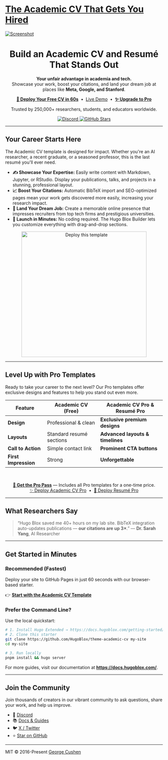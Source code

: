 # [The Academic CV That Gets You Hired](https://github.com/HugoBlox/theme-academic-cv)

[![Screenshot](.github/preview.webp)](https://hugoblox.com/templates/academic-cv/start/?utm_source=github&utm_medium=readme)

<h1 align="center">Build an Academic CV and Resumé That Stands Out</h1>

<p align="center">
  <strong>Your unfair advantage in academia and tech.</strong><br/>
  Showcase your work, boost your citations, and land your dream job at places like <strong>Meta, Google, and Stanford</strong>.
</p>

<p align="center">
  <a href="https://hugoblox.com/templates/academic-cv/start?utm_source=github&utm_medium=readme"><b>🚀 Deploy Your Free CV in 60s</b></a>
  &nbsp;•&nbsp;
  <a href="https://hugoblox.com/templates/?open=academic-cv&loading=true&utm_source=github&utm_medium=readme">Live Demo</a>
  &nbsp;•&nbsp;
  <a href="https://hugoblox.com/pro?utm_source=github&utm_medium=readme"><b>✨ Upgrade to Pro</b></a>
</p>

<p align="center">
  Trusted by 250,000+ researchers, students, and educators worldwide.
</p>

<p align="center">
  <a href="https://discord.gg/z8wNYzb">
    <img src="https://img.shields.io/discord/722225264733716590?label=Join%20Discord&style=social" alt="Discord">
  </a>
  <a href="https://github.com/HugoBlox/theme-academic-cv">
    <img src="https://img.shields.io/github/stars/HugoBlox/theme-academic-cv?label=Star%20Academic%20CV&style=social" alt="GitHub Stars">
  </a>
</p>

---

## Your Career Starts Here

The Academic CV template is designed for impact. Whether you're an AI researcher, a recent graduate, or a seasoned professor, this is the last resumé you'll ever need.

- **✍️ Showcase Your Expertise:** Easily write content with Markdown, Jupyter, or RStudio. Display your publications, talks, and projects in a stunning, professional layout.
- **📈 Boost Your Citations:** Automatic BibTeX import and SEO-optimized pages mean your work gets discovered more easily, increasing your research impact.
- **💼 Land Your Dream Job:** Create a memorable online presence that impresses recruiters from top tech firms and prestigious universities.
- **🚀 Launch in Minutes:** No coding required. The Hugo Blox Builder lets you customize everything with drag-and-drop sections.

<p align="center">
  <a href="https://hugoblox.com/templates/academic-cv/start?utm_source=github&utm_medium=readme">
    <img src="https://img.shields.io/badge/⚡️%20Get%20Your%20CV%20in%2060s-ff4655?style=for-the-badge" alt="Deploy this template" width="400">
  </a>
</p>

---

## Level Up with Pro Templates

Ready to take your career to the next level? Our Pro templates offer exclusive designs and features to help you stand out even more.

<!-- <p align="center">
  <img src="" alt="Free vs Pro templates">
</p>-->

| Feature              | Academic CV (Free)       | Academic CV Pro & Resumé Pro     |
| -------------------- | ------------------------ | -------------------------------- |
| **Design**           | Professional & clean     | **Exclusive premium designs**    |
| **Layouts**          | Standard resumé sections | **Advanced layouts & timelines** |
| **Call to Action**   | Simple contact link      | **Prominent CTA buttons**        |
| **First Impression** | Strong                   | **Unforgettable**                |

<br/>
<p align="center">
  <a href="https://hugoblox.com/pro?utm_source=github&utm_medium=readme"><b>💎 Get the Pro Pass</b></a> — Includes all Pro templates for a one-time price.<br/>
  <a href="https://hugoblox.com/templates/academic-cv-pro/start?utm_source=github&utm_medium=readme">✨ Deploy Academic CV Pro</a>
  &nbsp;•&nbsp;
  <a href="https://hugoblox.com/templates/resume-pro/start?utm_source=github&utm_medium=readme">📄 Deploy Resumé Pro</a>
</p>

---

## What Researchers Say

> “Hugo Blox saved me 40+ hours on my lab site. BibTeX integration auto-updates publications — **our citations are up 3×**.”
> — **Dr. Sarah Yang**, AI Researcher

---

## Get Started in Minutes

### Recommended (Fastest)

Deploy your site to GitHub Pages in just 60 seconds with our browser-based starter.

👉 <a href="https://hugoblox.com/templates/academic-cv/start?utm_source=github&utm_medium=readme"><b>Start with the Academic CV Template</b></a>

### Prefer the Command Line?

Use the local quickstart:

```bash
# 1. Install Hugo Extended → https://docs.hugoblox.com/getting-started/install-hugo/
# 2. Clone this starter
git clone https://github.com/HugoBlox/theme-academic-cv my-site
cd my-site

# 3. Run locally
pnpm install && hugo server
```

For more guides, visit our documentation at **https://docs.hugoblox.com/**.

---

## Join the Community

Join thousands of creators in our vibrant community to ask questions, share your work, and help us improve.

- 💬 <a href="https://discord.gg/z8wNYzb">Discord</a>
- 📚 <a href="https://docs.hugoblox.com/?utm_source=github&utm_medium=readme">Docs & Guides</a>
- 🐦 <a href="https://x.com/BuildLore">X / Twitter</a>
- ⭐ <a href="https://github.com/HugoBlox/hugo-blox-builder">Star on GitHub</a>

---

MIT © 2016-Present [George Cushen](https://georgecushen.com)

<!--START_SECTION:news-->
<!--END_SECTION:news-->
